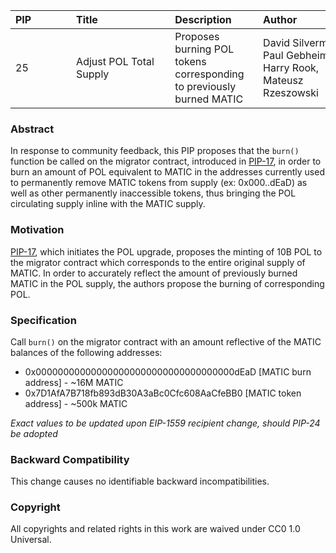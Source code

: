| PIP              | Title                          | Description         | Author                       | Discussion | Status | Type                                    | Date                 |  
|-------------------|---------------------------------|----------------------|-------------------------------|------------|--------|------------------------------------------|-----------------------|  
| 25 | Adjust POL Total Supply | Proposes burning POL tokens corresponding to previously burned MATIC | David Silverman, Paul Gebheim, Harry Rook, Mateusz Rzeszowski | [Forum]() |  Draft | Contracts |2023-10-04
 
### Abstract

In response to community feedback, this PIP proposes that the `burn()` function be called on the migrator contract, introduced in [PIP-17](https://github.com/maticnetwork/Polygon-Improvement-Proposals/blob/main/PIPs/PIP-17.md), in order to burn an amount of POL equivalent to MATIC in the addresses currently used to permanently remove MATIC tokens from supply (ex: 0x000..dEaD) as well as other permanently inaccessible tokens, thus bringing the POL circulating supply inline with the MATIC supply.

### Motivation

[PIP-17](https://github.com/maticnetwork/Polygon-Improvement-Proposals/blob/main/PIPs/PIP-17.md), which initiates the POL upgrade, proposes the minting of 10B POL to the migrator contract which corresponds to the entire original supply of MATIC. In order to accurately reflect the amount of previously burned MATIC in the POL supply, the authors propose the burning of corresponding POL.

### Specification

Call `burn()` on the migrator contract with an amount reflective of the MATIC balances of the following addresses:

-   0x000000000000000000000000000000000000dEaD \[MATIC burn address\] - ~16M MATIC 
-   0x7D1AfA7B718fb893dB30A3aBc0Cfc608AaCfeBB0 \[MATIC token address\] - ~500k MATIC 

*Exact values to be updated upon EIP-1559 recipient change, should PIP-24 be adopted*

### Backward Compatibility

This change causes no identifiable backward incompatibilities. 

### Copyright

All copyrights and related rights in this work are waived under CC0 1.0 Universal.
